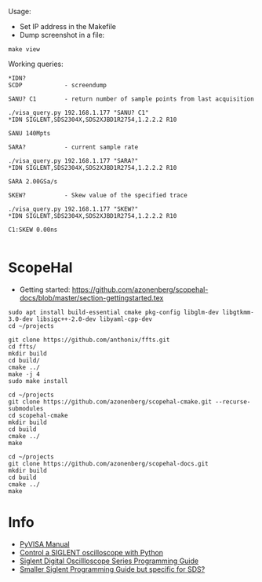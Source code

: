 
Usage:

* Set IP address in the Makefile
* Dump screenshot in a file:

```
make view
```

Working queries:

```
*IDN?
SCDP            - screendump
```

```
SANU? C1        - return number of sample points from last acquisition

./visa_query.py 192.168.1.177 "SANU? C1"
*IDN SIGLENT,SDS2304X,SDS2XJBD1R2754,1.2.2.2 R10

SANU 140Mpts
```

```
SARA?           - current sample rate

./visa_query.py 192.168.1.177 "SARA?"
*IDN SIGLENT,SDS2304X,SDS2XJBD1R2754,1.2.2.2 R10

SARA 2.00GSa/s
```

```
SKEW?           - Skew value of the specified trace

./visa_query.py 192.168.1.177 "SKEW?"
*IDN SIGLENT,SDS2304X,SDS2XJBD1R2754,1.2.2.2 R10

C1:SKEW 0.00ns


```

# ScopeHal

* Getting started: https://github.com/azonenberg/scopehal-docs/blob/master/section-gettingstarted.tex

```
sudo apt install build-essential cmake pkg-config libglm-dev libgtkmm-3.0-dev libsigc++-2.0-dev libyaml-cpp-dev
cd ~/projects

git clone https://github.com/anthonix/ffts.git
cd ffts/
mkdir build
cd build/
cmake ../
make -j 4
sudo make install

cd ~/projects
git clone https://github.com/azonenberg/scopehal-cmake.git --recurse-submodules
cd scopehal-cmake
mkdir build
cd build
cmake ../
make

cd ~/projects
git clone https://github.com/azonenberg/scopehal-docs.git
mkdir build
cd build
cmake ../
make

```

# Info

* [PyVISA Manual](https://pyvisa.readthedocs.io/en/latest/)
* [Control a SIGLENT oscilloscope with Python](https://ktln2.org/2018/02/20/control-siglent-oscilloscope/)
* [Siglent Digital Oscillloscope Series Programming Guide](https://evision-webshop.de/WebRoot/Store13/Shops/e6077b56-ef34-48be-850f-07696838e42e/MediaGallery/Siglent/Siglent-Programming-Guide-2.pdf)
* [Smaller Siglent Programming Guide but specific for SDS?](https://siglentna.com/wp-content/uploads/dlm_uploads/2017/10/ProgrammingGuide_forSDS-1-1.pdf)
